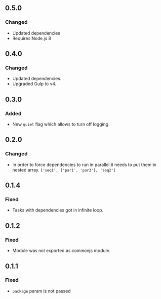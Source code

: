 ## 0.5.0

### Changed

-   Updated dependencies
-   Requires Node.js 8

## 0.4.0

### Changed

-   Updated dependencies.
-   Upgraded Gulp to v4.

## 0.3.0

### Added

-   New `quiet` flag which allows to turn off logging.

## 0.2.0

### Changed

-   In order to force dependencies to run in parallel it needs to put them in nested array.
    `['seq1', ['par1', 'par2'], 'seq2']`

## 0.1.4

### Fixed

-   Tasks with dependencies got in infinite loop.

## 0.1.2

### Fixed

-   Module was not exported as commonjs module.

## 0.1.1

### Fixed

-   `package` param is not passed
